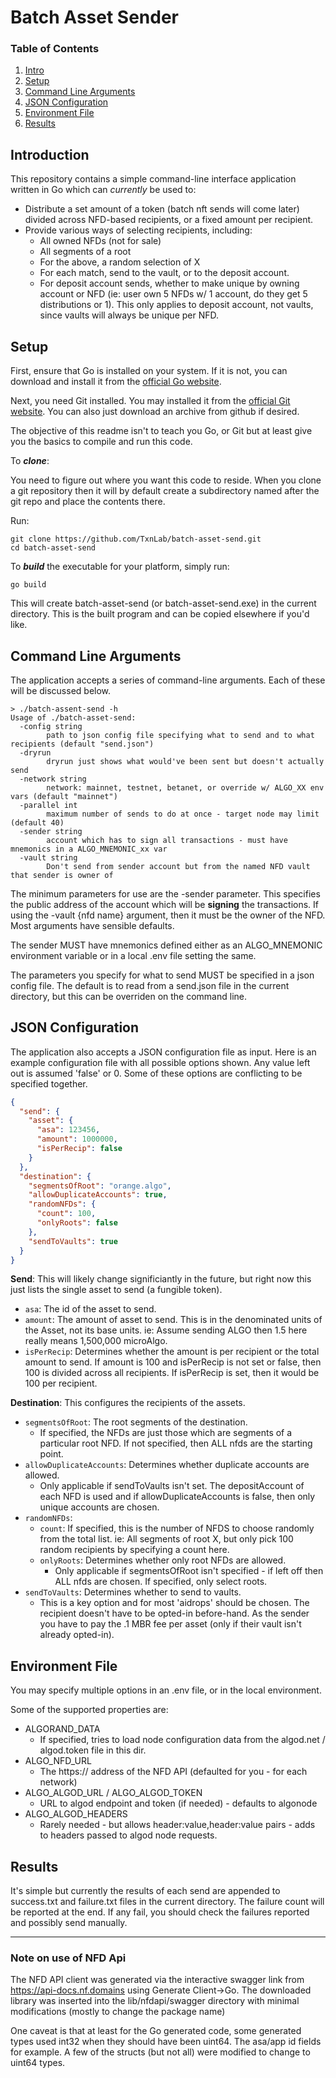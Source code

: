 # Batch Asset Sender

### Table of Contents

1. [Intro](#introduction)
2. [Setup](#setup)
2. [Command Line Arguments](#command-line-arguments)
3. [JSON Configuration](#json-configuration)
4. [Environment File](#environment-file)
5. [Results](#results)

## Introduction

This repository contains a simple command-line interface application written in Go which can _currently_ be used to:
* Distribute a set amount of a token (batch nft sends will come later) divided across NFD-based recipients, or a fixed amount per recipient.
* Provide various ways of selecting recipients, including:
    * All owned NFDs (not for sale)
    * All segments of a root
    * For the above, a random selection of X
    * For each match, send to the vault, or to the deposit account.
    * For deposit account sends, whether to make unique by owning account or NFD (ie: user own 5 NFDs w/ 1 account, do they get 5 distributions or 1).  This only applies to deposit account, not vaults, since vaults will always be unique per NFD.

## Setup

First, ensure that Go is installed on your system. If it is not, you can download and install it from
the [official Go website](https://golang.org/dl/).

Next, you need Git installed.  You may installed it from the [official Git website](https://git-scm.com/downloads).  You can also just download an archive from github if desired.

The objective of this readme isn't to teach you Go, or Git but at least give you the basics to compile and run this code.

To ***clone***:

You need to figure out where you want this code to reside.  When you clone a git repository then it will by default create a subdirectory named after the git repo and place the contents there.

Run:
```shell
git clone https://github.com/TxnLab/batch-asset-send.git
cd batch-asset-send
```

To ***build*** the executable for your platform, simply run:

```shell
go build
```

This will create batch-asset-send (or batch-asset-send.exe) in the current directory.  This is the built program and can be copied elsewhere if you'd like.

## Command Line Arguments

The application accepts a series of command-line arguments. Each of these will be discussed below.

```
> ./batch-assent-send -h
Usage of ./batch-asset-send:
  -config string
    	path to json config file specifying what to send and to what recipients (default "send.json")
  -dryrun
    	dryrun just shows what would've been sent but doesn't actually send
  -network string
    	network: mainnet, testnet, betanet, or override w/ ALGO_XX env vars (default "mainnet")
  -parallel int
    	maximum number of sends to do at once - target node may limit (default 40)
  -sender string
    	account which has to sign all transactions - must have mnemonics in a ALGO_MNEMONIC_xx var
  -vault string
    	Don't send from sender account but from the named NFD vault that sender is owner of
```

The minimum parameters for use are the -sender parameter.
This specifies the public address of the account which will be **signing** the transactions.  If using the -vault {nfd name} argument, then it must be the owner of the NFD.  Most arguments have sensible defaults.

The sender MUST have mnemonics defined either as an ALGO_MNEMONIC environment variable or in a local .env file setting the same.

The parameters you specify for what to send MUST be specified in a json config file.
The default is to read from a send.json file in the current directory, but this can be overriden on the command line.

## JSON Configuration

The application also accepts a JSON configuration file as input. Here is an example configuration file with all possible options shown.  Any value left out is assumed 'false' or 0.
Some of these options are conflicting to be specified together. 

```json
{
  "send": {
    "asset": {
      "asa": 123456,
      "amount": 1000000,
      "isPerRecip": false
    }
  },
  "destination": {
    "segmentsOfRoot": "orange.algo",
    "allowDuplicateAccounts": true,
    "randomNFDs": {
      "count": 100,
      "onlyRoots": false
    },
    "sendToVaults": true
  }
}
```

**Send**: This will likely change significiantly in the future, but right now this just lists the single asset to send (a fungible token).
- `asa`: The id of the asset to send.
- `amount`: The amount of asset to send.  This is in the denominated units of the Asset, not its base units.  ie: Assume sending ALGO then 1.5 here really means 1,500,000 microAlgo.
- `isPerRecip`: Determines whether the amount is per recipient or the total amount to send.  If amount is 100 and isPerRecip is not set or false, then 100 is divided across all recipients.  If isPerRecip is set, then it would be 100 per recipient.

**Destination**: This configures the recipients of the assets.
- `segmentsOfRoot`: The root segments of the destination.
  - If specified, the NFDs are just those which are segments of a particular root NFD.  If not specified, then ALL nfds are the starting point. 
- `allowDuplicateAccounts`: Determines whether duplicate accounts are allowed.
  - Only applicable if sendToVaults isn't set.  The depositAccount of each NFD is used and if allowDuplicateAccounts is false, then only unique accounts are chosen.
- `randomNFDs`: 
  - `count`: If specified, this is the number of NFDS to choose randomly from the total list.  ie: All segments of root X, but only pick 100 random recipients by specifying a count here.
  - `onlyRoots`: Determines whether only root NFDs are allowed.
    - Only applicable if segmentsOfRoot isn't specified - if left off then ALL nfds are chosen.  If specified, only select roots.
- `sendToVaults`: Determines whether to send to vaults.
  - This is a key option and for most 'aidrops' should be chosen.  The recipient doesn't have to be opted-in before-hand.  As the sender you have to pay the .1 MBR fee per asset (only if their vault isn't already opted-in).

## Environment File

You may specify multiple options in an .env file, or in the local environment.

Some of the supported properties are:

* ALGORAND_DATA
  * If specified, tries to load node configuration data from the algod.net / algod.token file in this dir.
* ALGO_NFD_URL
  * The https:// address of the NFD API (defaulted for you - for each network)
* ALGO_ALGOD_URL / ALGO_ALGOD_TOKEN
  * URL to algod endpoint and token (if needed) - defaults to algonode
* ALGO_ALGOD_HEADERS
  * Rarely needed - but allows header:value,header:value pairs - adds to headers passed to algod node requests.

## Results

It's simple but currently the results of each send are appended to success.txt and failure.txt files in the current directory.
The failure count will be reported at the end.  If any fail, you should check the failures reported and possibly send manually. 

---
### Note on use of NFD Api

The NFD API client was generated via the interactive swagger link from https://api-docs.nf.domains using Generate
Client->Go.
The downloaded library was inserted into the lib/nfdapi/swagger directory with minimal modifications (mostly to change the package name)

One caveat is that at least for the Go generated code, some generated types used int32 when they should have been uint64.
The asa/app id fields for example.  A few of the structs (but not all) were modified to change to uint64 types.


